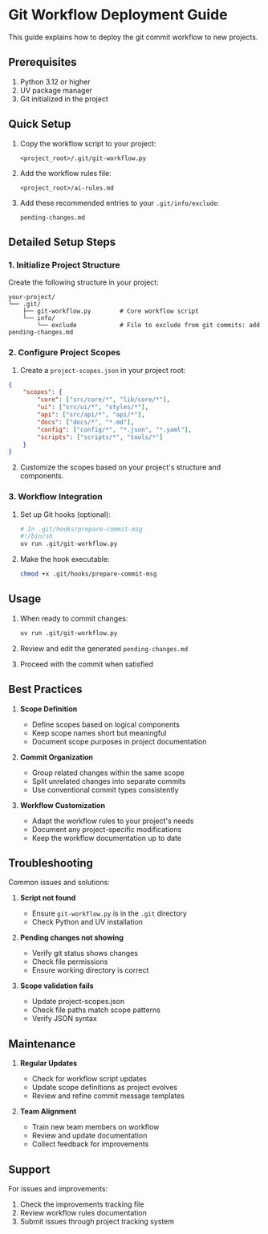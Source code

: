 # Git Workflow Deployment Guide

This guide explains how to deploy the git commit workflow to new projects.

## Prerequisites

1. Python 3.12 or higher
2. UV package manager
3. Git initialized in the project

## Quick Setup

1. Copy the workflow script to your project:
   ```
   <project_root>/.git/git-workflow.py
   ```

2. Add the workflow rules file:
   ```
   <project_root>/ai-rules.md
   ```

3. Add these recommended entries to your `.git/info/exclude`:
   ```
   pending-changes.md
   ```

## Detailed Setup Steps

### 1. Initialize Project Structure

Create the following structure in your project:
```
your-project/
└── .git/
    ├── git-workflow.py        # Core workflow script
    └── info/
        └── exclude            # File to exclude from git commits: add pending-changes.md
```

### 2. Configure Project Scopes

1. Create a `project-scopes.json` in your project root:
```json
{
    "scopes": {
        "core": ["src/core/*", "lib/core/*"],
        "ui": ["src/ui/*", "styles/*"],
        "api": ["src/api/*", "api/*"],
        "docs": ["docs/*", "*.md"],
        "config": ["config/*", "*.json", "*.yaml"],
        "scripts": ["scripts/*", "tools/*"]
    }
}
```

2. Customize the scopes based on your project's structure and components.

### 3. Workflow Integration

1. Set up Git hooks (optional):
   ```bash
   # In .git/hooks/prepare-commit-msg
   #!/bin/sh
   uv run .git/git-workflow.py
   ```

2. Make the hook executable:
   ```bash
   chmod +x .git/hooks/prepare-commit-msg
   ```

## Usage

1. When ready to commit changes:
   ```bash
   uv run .git/git-workflow.py
   ```

2. Review and edit the generated `pending-changes.md`

3. Proceed with the commit when satisfied

## Best Practices

1. **Scope Definition**
   - Define scopes based on logical components
   - Keep scope names short but meaningful
   - Document scope purposes in project documentation

2. **Commit Organization**
   - Group related changes within the same scope
   - Split unrelated changes into separate commits
   - Use conventional commit types consistently

3. **Workflow Customization**
   - Adapt the workflow rules to your project's needs
   - Document any project-specific modifications
   - Keep the workflow documentation up to date

## Troubleshooting

Common issues and solutions:

1. **Script not found**
   - Ensure `git-workflow.py` is in the `.git` directory
   - Check Python and UV installation

2. **Pending changes not showing**
   - Verify git status shows changes
   - Check file permissions
   - Ensure working directory is correct

3. **Scope validation fails**
   - Update project-scopes.json
   - Check file paths match scope patterns
   - Verify JSON syntax

## Maintenance

1. **Regular Updates**
   - Check for workflow script updates
   - Update scope definitions as project evolves
   - Review and refine commit message templates

2. **Team Alignment**
   - Train new team members on workflow
   - Review and update documentation
   - Collect feedback for improvements

## Support

For issues and improvements:
1. Check the improvements tracking file
2. Review workflow rules documentation
3. Submit issues through project tracking system

